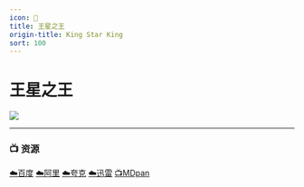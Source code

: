 ```yaml
---
icon: 🌟
title: 王星之王
origin-title: King Star King
sort: 100
---
```

# 王星之王

![](/assets/image/king-star-king.jpg)

----

### 📺 资源 <Badge type="warning" text="HWLINN译制" />

[☁️百度](https://pan.baidu.com/s/1HxXFjy7s9tcsU9SZE3dowQ?pwd=ymmv) [☁️阿里](https://www.alipan.com/s/uxTp5p8NXHY) [☁️夸克](https://pan.quark.cn/s/40d4a1206a0e) [☁️迅雷](https://pan.xunlei.com/s/VO_ARXVfGR1LdEFTtkkPLZYdA1?pwd=jebf#) [📺MDpan](https://pan.mdsub.top/%E7%8E%8B%E6%98%9F%E4%B9%8B%E7%8E%8B)
